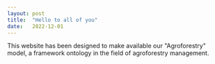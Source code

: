 ```yaml
---
layout: post
title:  "Hello to all of you"
date:   2022-12-01
---
```


<p class="intro"><span class="dropcap">T</span>his website has been designed to make available our "Agroforestry" model, a framework ontology in the field of agroforestry management.</p>